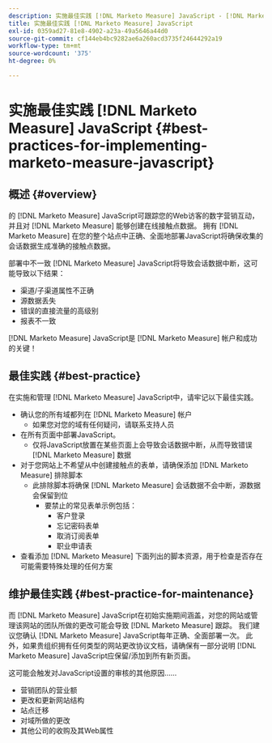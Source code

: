 ```yaml
---
description: 实施最佳实践 [!DNL Marketo Measure] JavaScript - [!DNL Marketo Measure]  — 产品文档
title: 实施最佳实践 [!DNL Marketo Measure] JavaScript
exl-id: 0359ad27-81e8-4902-a23a-49a5646a44d0
source-git-commit: cf144eb4bc9282ae6a260acd3735f24644292a19
workflow-type: tm+mt
source-wordcount: '375'
ht-degree: 0%

---
```


# 实施最佳实践 [!DNL Marketo Measure] JavaScript {#best-practices-for-implementing-marketo-measure-javascript}

## 概述 {#overview}

的 [!DNL Marketo Measure] JavaScript可跟踪您的Web访客的数字营销互动，并且对 [!DNL Marketo Measure] 能够创建在线接触点数据。 拥有 [!DNL Marketo Measure] 在您的整个站点中正确、全面地部署JavaScript将确保收集的会话数据生成准确的接触点数据。

部署中不一致 [!DNL Marketo Measure] JavaScript将导致会话数据中断，这可能导致以下结果：

* 渠道/子渠道属性不正确
* 源数据丢失
* 错误的直接流量的高级别
* 报表不一致

[!DNL Marketo Measure] JavaScript是 [!DNL Marketo Measure] 帐户和成功的关键！

## 最佳实践 {#best-practice}

在实施和管理 [!DNL Marketo Measure] JavaScript中，请牢记以下最佳实践。

* 确认您的所有域都列在 [!DNL Marketo Measure] 帐户
   * 如果您对您的域有任何疑问，请联系支持人员
* 在所有页面中部署JavaScript。
   * 仅将JavaScript放置在某些页面上会导致会话数据中断，从而导致错误 [!DNL Marketo Measure] 数据
* 对于您网站上不希望从中创建接触点的表单，请确保添加 [!DNL Marketo Measure] 排除脚本
   * 此排除脚本将确保 [!DNL Marketo Measure] 会话数据不会中断，源数据会保留到位
      * 要禁止的常见表单示例包括：
         * 客户登录
         * 忘记密码表单
         * 取消订阅表单
         * 职业申请表
* 查看添加 [!DNL Marketo Measure] 下面列出的脚本资源，用于检查是否存在可能需要特殊处理的任何方案

## 维护最佳实践 {#best-practice-for-maintenance}

而 [!DNL Marketo Measure] JavaScript在初始实施期间涵盖，对您的网站或管理该网站的团队所做的更改可能会导致 [!DNL Marketo Measure] 跟踪。 我们建议您确认 [!DNL Marketo Measure] JavaScript每年正确、全面部署一次。 此外，如果贵组织拥有任何类型的网站更改协议文档，请确保有一部分说明 [!DNL Marketo Measure] JavaScript应保留/添加到所有新页面。

这可能会触发对JavaScript设置的审核的其他原因……

* 营销团队的营业额
* 更改和更新网站结构
* 站点迁移
* 对域所做的更改
* 其他公司的收购及其Web属性
